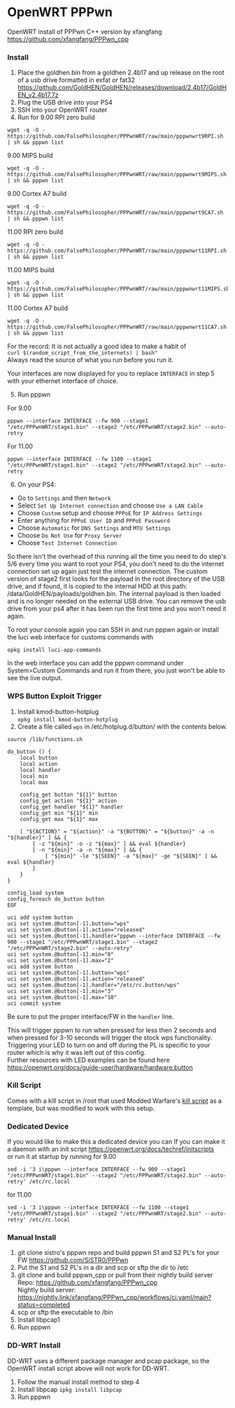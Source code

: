 # OpenWRT PPPwn

OpenWRT install of PPPwn C++ version by xfangfang https://github.com/xfangfang/PPPwn_cpp

### Install 
1. Place the goldhen.bin from a goldhen 2.4b17 and up release on the root of a usb drive formatted in exfat or fat32  
https://github.com/GoldHEN/GoldHEN/releases/download/2.4b17/GoldHEN_v2.4b17.7z
2. Plug the USB drive into your PS4
3. SSH into your OpenWRT router  
4. Run for 9.00 RPI zero build  
```
wget -q -O - https://github.com/FalsePhilosopher/PPPwnWRT/raw/main/pppwnwrt9RPI.sh | sh && pppwn list
```
9.00 MIPS build  
```
wget -q -O - https://github.com/FalsePhilosopher/PPPwnWRT/raw/main/pppwnwrt9MIPS.sh | sh && pppwn list
```
9.00 Cortex A7 build  
```
wget -q -O - https://github.com/FalsePhilosopher/PPPwnWRT/raw/main/pppwnwrt9CA7.sh | sh && pppwn list
```
11.00 RPI zero build  
```
wget -q -O - https://github.com/FalsePhilosopher/PPPwnWRT/raw/main/pppwnwrt11RPI.sh | sh && pppwn list
```
11.00 MIPS build  
```
wget -q -O - https://github.com/FalsePhilosopher/PPPwnWRT/raw/main/pppwnwrt11MIPS.sh | sh && pppwn list
```
11.00 Cortex A7 build  
```
wget -q -O - https://github.com/FalsePhilosopher/PPPwnWRT/raw/main/pppwnwrt11CA7.sh | sh && pppwn list
```  
For the record: It is not actually a good idea to make a habit of  
`curl $(random_script_from_the_internets) | bash"`  
Always read the source of what you run before you run it.

Your interfaces are now displayed for you to replace `INTERFACE` in step 5 with your ethernet interface of choice.

5. Run pppwn

For 9.00  
```
pppwn --interface INTERFACE --fw 900 --stage1 "/etc/PPPwnWRT/stage1.bin" --stage2 "/etc/PPPwnWRT/stage2.bin" --auto-retry
```
For 11.00
```
pppwn --interface INTERFACE --fw 1100 --stage1 "/etc/PPPwnWRT/stage1.bin" --stage2 "/etc/PPPwnWRT/stage2.bin" --auto-retry
```
6. On your PS4:

- Go to `Settings` and then `Network`
- Select `Set Up Internet connection` and choose `Use a LAN Cable`
- Choose `Custom` setup and choose `PPPoE` for `IP Address Settings`
- Enter anything for `PPPoE User ID` and `PPPoE Password`
- Choose `Automatic` for `DNS Settings` and `MTU Settings`
- Choose `Do Not Use` for `Proxy Server`
- Choose `Test Internet Connection`



So there isn't the overhead of this running all the time you need to do step's 5/6 every time you want to root your PS4, you don't need to do the internet connection set up again just test the internet connection. The custom version of stage2 first looks for the payload in the root directory of the USB drive, and if found, it is copied to the internal HDD at this path: /data/GoldHEN/payloads/goldhen.bin. The internal payload is then loaded and is no longer needed on the external USB drive. You can remove the usb drive from your ps4 after it has been run the first time and you won't need it again.  

To root your console again you can SSH in and run pppwn again or install the luci web interface for customs commands with
```
opkg install luci-app-commands
```
In the web interface you can add the pppwn command under System>Custom Commands and run it from there, you just won't be able to see the live output.

### WPS Button Exploit Trigger  
1. Install kmod-button-hotplug  
`opkg install kmod-button-hotplug`  
2. Create a file called `wps` in /etc/hotplug.d/button/ with the contents below.  
```
source /lib/functions.sh
 
do_button () {
    local button
    local action
    local handler
    local min
    local max
 
    config_get button "${1}" button
    config_get action "${1}" action
    config_get handler "${1}" handler
    config_get min "${1}" min
    config_get max "${1}" max
 
    [ "${ACTION}" = "${action}" -a "${BUTTON}" = "${button}" -a -n "${handler}" ] && {
        [ -z "${min}" -o -z "${max}" ] && eval ${handler}
        [ -n "${min}" -a -n "${max}" ] && {
            [ "${min}" -le "${SEEN}" -a "${max}" -ge "${SEEN}" ] && eval ${handler}
        }
    }
}
 
config_load system
config_foreach do_button button
EOF
 
uci add system button
uci set system.@button[-1].button="wps"
uci set system.@button[-1].action="released"
uci set system.@button[-1].handler="pppwn --interface INTERFACE --fw 900 --stage1 "/etc/PPPwnWRT/stage1.bin" --stage2 "/etc/PPPwnWRT/stage2.bin" --auto-retry"
uci set system.@button[-1].min="0"
uci set system.@button[-1].max="2"
uci add system button
uci set system.@button[-1].button="wps"
uci set system.@button[-1].action="released"
uci set system.@button[-1].handler="/etc/rc.button/wps"
uci set system.@button[-1].min="3"
uci set system.@button[-1].max="10"
uci commit system
```
Be sure to put the proper interface/FW in the `handler` line.

This will trigger pppwn to run when pressed for less then 2 seconds and when pressed for 3-10 seconds will trigger the stock wps functionality.  
Triggering your LED to turn on and off during the PL is specific to your router which is why it was left out of this config.  
Further resources with LED examples can be found here https://openwrt.org/docs/guide-user/hardware/hardware.button

### Kill Script
Comes with a kill script in /root that used Modded Warfare's [kill script](https://github.com/MODDEDWARFARE/PPPwn_WRT/blob/main/kill.sh) as a template, but was modified to work with this setup.

### Dedicated Device

If you would like to make this a dedicated device you can If you can make it a daemon with an init script https://openwrt.org/docs/techref/initscripts  
or run it at startup by running for 9.00  
```
sed -i '3 i\pppwn --interface INTERFACE --fw 900 --stage1 "/etc/PPPwnWRT/stage1.bin" --stage2 "/etc/PPPwnWRT/stage2.bin" --auto-retry' /etc/rc.local
```
for 11.00
```
sed -i '3 i\pppwn --interface INTERFACE --fw 1100 --stage1 "/etc/PPPwnWRT/stage1.bin" --stage2 "/etc/PPPwnWRT/stage2.bin" --auto-retry' /etc/rc.local
```

### Manual Install
1. git clone sistro's pppwn repo and build pppwn S1 and S2 PL's for your FW
https://github.com/SiSTR0/PPPwn
2. Put the S1 and S2 PL's in a dir and scp or sftp the dir to /etc
3. git clone and build pppwn_cpp or pull from their nightly build server  
Repo: https://github.com/xfangfang/PPPwn_cpp  
Nightly build server: https://nightly.link/xfangfang/PPPwn_cpp/workflows/ci.yaml/main?status=completed  
5. scp or sftp the executable to /bin
6. Install libpcap1
7. Run pppwn

### DD-WRT Install
DD-WRT uses a different package manager and pcap package, so the OpenWRT install script above will not work for DD-WRT.  
1. Follow the manual install method to step 4
2. Install libpcap `ipkg install libpcap`
3. Run pppwn
